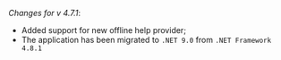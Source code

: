 _Changes for v 4.7.1_:
- Added support for new offline help provider;
- The application has been migrated to `.NET 9.0` from `.NET Framework 4.8.1`
